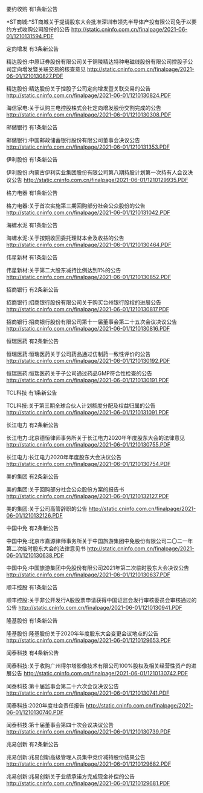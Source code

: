要约收购 有1条新公告 

*ST商城:*ST商城关于提请股东大会批准深圳市领先半导体产投有限公司免于以要约方式收购公司股份的公告 http://static.cninfo.com.cn/finalpage/2021-06-01/1210131594.PDF 

定向增发 有3条新公告 

精达股份:中原证券股份有限公司关于铜陵精达特种电磁线股份有限公司控股子公司定向增发暨关联交易的核查意见 http://static.cninfo.com.cn/finalpage/2021-06-01/1210130827.PDF 

精达股份:精达股份关于控股子公司定向增发暨关联交易的公告 http://static.cninfo.com.cn/finalpage/2021-06-01/1210130824.PDF 

海信家电:关于认购三电控股株式会社定向增发股份交割完成的公告 http://static.cninfo.com.cn/finalpage/2021-06-01/1210130308.PDF 

邮储银行 有1条新公告 

邮储银行:中国邮政储蓄银行股份有限公司董事会决议公告 http://static.cninfo.com.cn/finalpage/2021-06-01/1210131353.PDF 

伊利股份 有1条新公告 

伊利股份:内蒙古伊利实业集团股份有限公司第八期持股计划第一次持有人会议决议公告 http://static.cninfo.com.cn/finalpage/2021-06-01/1210129935.PDF 

格力电器 有1条新公告 

格力电器:关于首次实施第三期回购部分社会公众股份的公告 http://static.cninfo.com.cn/finalpage/2021-06-01/1210131042.PDF 

海螺水泥 有1条新公告 

海螺水泥:关于按期收回委托理财本金及收益的公告 http://static.cninfo.com.cn/finalpage/2021-06-01/1210130464.PDF 

伟星新材 有1条新公告 

伟星新材:关于第二大股东减持比例达到1%的公告 http://static.cninfo.com.cn/finalpage/2021-06-01/1210130852.PDF 

招商银行 有2条新公告 

招商银行:招商银行股份有限公司关于购买台州银行股权的进展公告 http://static.cninfo.com.cn/finalpage/2021-06-01/1210130817.PDF 

招商银行:招商银行股份有限公司第十一届董事会第二十五次会议决议公告 http://static.cninfo.com.cn/finalpage/2021-06-01/1210130816.PDF 

恒瑞医药 有2条新公告 

恒瑞医药:恒瑞医药关于公司药品通过仿制药一致性评价的公告 http://static.cninfo.com.cn/finalpage/2021-06-01/1210130192.PDF 

恒瑞医药:恒瑞医药关于子公司通过药品GMP符合性检查的公告 http://static.cninfo.com.cn/finalpage/2021-06-01/1210130191.PDF 

TCL科技 有1条新公告 

TCL科技:关于第三期全球合伙人计划额度分配及权益归属的公告 http://static.cninfo.com.cn/finalpage/2021-06-01/1210131091.PDF 

长江电力 有2条新公告 

长江电力:北京德恒律师事务所关于长江电力2020年年度股东大会的法律意见 http://static.cninfo.com.cn/finalpage/2021-06-01/1210130755.PDF 

长江电力:长江电力2020年年度股东大会决议公告 http://static.cninfo.com.cn/finalpage/2021-06-01/1210130754.PDF 

美的集团 有2条新公告 

美的集团:关于回购部分社会公众股份方案的报告书 http://static.cninfo.com.cn/finalpage/2021-06-01/1210132127.PDF 

美的集团:关于公司高管辞职的公告 http://static.cninfo.com.cn/finalpage/2021-06-01/1210132126.PDF 

中国中免 有2条新公告 

中国中免:北京市嘉源律师事务所关于中国旅游集团中免股份有限公司二〇二一年第二次临时股东大会的法律意见书 http://static.cninfo.com.cn/finalpage/2021-06-01/1210130638.PDF 

中国中免:中国旅游集团中免股份有限公司2021年第二次临时股东大会决议公告 http://static.cninfo.com.cn/finalpage/2021-06-01/1210130637.PDF 

顺丰控股 有1条新公告 

顺丰控股:关于非公开发行A股股票申请获得中国证监会发行审核委员会审核通过的公告 http://static.cninfo.com.cn/finalpage/2021-06-01/1210130941.PDF 

隆基股份 有1条新公告 

隆基股份:隆基股份关于2020年年度股东大会变更会议地点的公告 http://static.cninfo.com.cn/finalpage/2021-06-01/1210129653.PDF 

闻泰科技 有4条新公告 

闻泰科技:关于收购广州得尔塔影像技术有限公司100%股权及相关经营性资产的进展公告 http://static.cninfo.com.cn/finalpage/2021-06-01/1210130742.PDF 

闻泰科技:第十届监事会第二十六次会议决议公告 http://static.cninfo.com.cn/finalpage/2021-06-01/1210130741.PDF 

闻泰科技:2020年度社会责任报告 http://static.cninfo.com.cn/finalpage/2021-06-01/1210130740.PDF 

闻泰科技:第十届董事会第四十次会议决议公告 http://static.cninfo.com.cn/finalpage/2021-06-01/1210130739.PDF 

兆易创新 有2条新公告 

兆易创新:兆易创新高级管理人员集中竞价减持股份结果公告 http://static.cninfo.com.cn/finalpage/2021-06-01/1210129682.PDF 

兆易创新:兆易创新关于业绩承诺方完成现金补偿的公告 http://static.cninfo.com.cn/finalpage/2021-06-01/1210129681.PDF 

